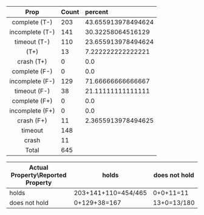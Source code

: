 
| Prop | Count | percent |
|:----:|:------|:--|
|complete   (T-)|203| 43.655913978494624 |
|incomplete (T-)|141|30.32258064516129 |
|timeout    (T-)|110|23.655913978494624 |
|           (T+)|13|7.222222222222221 |
|crash      (T+)|0|0.0 |
|complete   (F-)|0|0.0 |
|incomplete (F-)|129|71.66666666666667 |
|timeout    (F-)|38|21.11111111111111 |
|complete   (F+)|0|0.0 |
|incomplete (F+)|0|0.0 |
|crash      (F+)|11|2.3655913978494625 |
|timeout        |148| |
|crash          |11| |
|Total          |645| |

| Actual Property\Reported Property | holds | does not hold |
|------------------------------------|-------|---------------|
| holds | 203+141+110=454/465 | 0+0+11=11 |
| does not hold | 0+129+38=167 | 13+0=13/180 |

